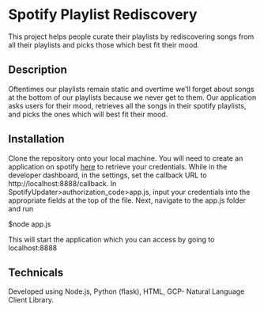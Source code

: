 # Spotify Playlist Rediscovery

This project helps people curate their playlists by rediscovering songs from all their playlists and picks those which best fit their mood.

## Description

Oftentimes our playlists remain static and overtime we'll forget about songs at the bottom of our playlists because we never get to them. Our application asks users for their mood, retrieves all the songs in their spotify playlists, and picks the ones which will best fit their mood. 


## Installation

Clone the repository onto your local machine. You will need to create an application on spotify [here](https://developer.spotify.com/dashboard/) to retrieve your credentials. While in the developer dashboard, in the settings, set the callback URL to http://localhost:8888/callback. In SpotifyUpdater>authorization_code>app.js, input your credentials into the appropriate fields at the top of the file. Next, navigate to the app.js folder and run 

$node app.js

This will start the application which you can access by going to localhost:8888


## Technicals

Developed using Node.js, Python (flask), HTML, GCP- Natural Language Client Library. 